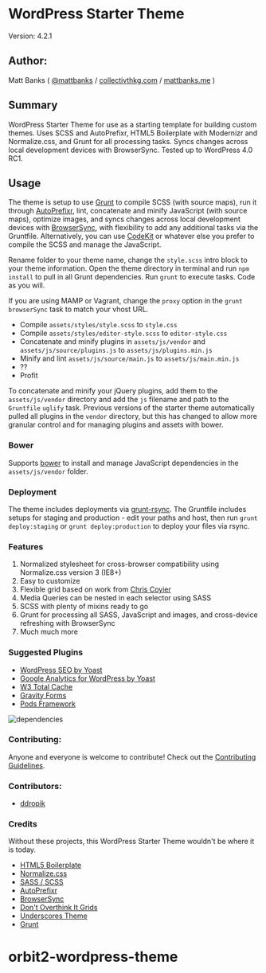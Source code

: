 # WordPress Starter Theme

Version: 4.2.1

## Author:

Matt Banks ( [@mattbanks](http://twitter.com/mattbanks) / [collectivthkg.com](http://collectivthkg.com) / [mattbanks.me](http://www.mattbanks.me) )

## Summary

WordPress Starter Theme for use as a starting template for building custom themes. Uses SCSS and AutoPrefixr, HTML5 Boilerplate with Modernizr and Normalize.css, and Grunt for all processing tasks. Syncs changes across local development devices with BrowserSync. Tested up to WordPress 4.0 RC1.

## Usage

The theme is setup to use [Grunt](http://gruntjs.com/) to compile SCSS (with source maps), run it through [AutoPrefixr](https://github.com/ai/autoprefixer), lint, concatenate and minify JavaScript (with source maps), optimize images, and syncs changes across local development devices with [BrowserSync](https://github.com/shakyShane/browser-sync), with flexibility to add any additional tasks via the Gruntfile. Alternatively, you can use [CodeKit](http://incident57.com/codekit/) or whatever else you prefer to compile the SCSS and manage the JavaScript.

Rename folder to your theme name, change the `style.scss` intro block to your theme information. Open the theme directory in terminal and run `npm install` to pull in all Grunt dependencies. Run `grunt` to execute tasks. Code as you will.

If you are using MAMP or Vagrant, change the `proxy` option in the `grunt browserSync` task to match your vhost URL.

- Compile `assets/styles/style.scss` to `style.css`
- Compile `assets/styles/editor-style.scss` to `editor-style.css`
- Concatenate and minify plugins in `assets/js/vendor` and `assets/js/source/plugins.js` to `assets/js/plugins.min.js`
- Minify and lint `assets/js/source/main.js` to `assets/js/main.min.js`
- ??
- Profit

To concatenate and minify your jQuery plugins, add them to the `assets/js/vendor` directory and add the `js` filename and path to the `Gruntfile` `uglify` task. Previous versions of the starter theme automatically pulled all plugins in the `vendor` directory, but this has changed to allow more granular control and for managing plugins and assets with bower.

### Bower

Supports [bower](https://github.com/bower/bower) to install and manage JavaScript dependencies in the `assets/js/vendor` folder.

### Deployment

The theme includes deployments via [grunt-rsync](https://github.com/jedrichards/grunt-rsync). The Gruntfile includes setups for staging and production - edit your paths and host, then run `grunt deploy:staging` or `grunt deploy:production` to deploy your files via rsync.

### Features

1. Normalized stylesheet for cross-browser compatibility using Normalize.css version 3 (IE8+)
2. Easy to customize
3. Flexible grid based on work from [Chris Coyier](https://twitter.com/chriscoyier)
4. Media Queries can be nested in each selector using SASS
5. SCSS with plenty of mixins ready to go
6. Grunt for processing all SASS, JavaScript and images, and cross-device refreshing with BrowserSync
7. Much much more

### Suggested Plugins

* [WordPress SEO by Yoast](http://wordpress.org/extend/plugins/wordpress-seo/)
* [Google Analytics for WordPress by Yoast](http://wordpress.org/extend/plugins/google-analytics-for-wordpress/)
* [W3 Total Cache](http://wordpress.org/extend/plugins/w3-total-cache/)
* [Gravity Forms](http://www.gravityforms.com/)
* [Pods Framework](http://www.podsframework.org/)

![dependencies](https://david-dm.org/mattbanks/WordPress-Starter-Theme.png)

### Contributing:

Anyone and everyone is welcome to contribute! Check out the [Contributing Guidelines](CONTRIBUTING.md).

### Contributors:

- [ddropik](https://github.com/ddropik)

### Credits

Without these projects, this WordPress Starter Theme wouldn't be where it is today.

* [HTML5 Boilerplate](http://html5boilerplate.com)
* [Normalize.css](http://necolas.github.com/normalize.css)
* [SASS / SCSS](http://sass-lang.com/)
* [AutoPrefixr](https://github.com/ai/autoprefixer)
* [BrowserSync](https://github.com/shakyShane/browser-sync)
* [Don't Overthink It Grids](css-tricks.com/dont-overthink-it-grids/)
* [Underscores Theme](https://github.com/Automattic/_s)
* [Grunt](http://gruntjs.com/)
# orbit2-wordpress-theme
